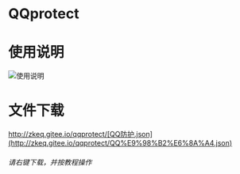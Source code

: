 # QQprotect

# 使用说明

![使用说明](http://zkeq.gitee.io/qqprotect/QQprotect.gif)

# 文件下载

http://zkeq.gitee.io/qqprotect/[QQ防护.json](http://zkeq.gitee.io/qqprotect/QQ%E9%98%B2%E6%8A%A4.json)

###### 请右键下载，并按教程操作

